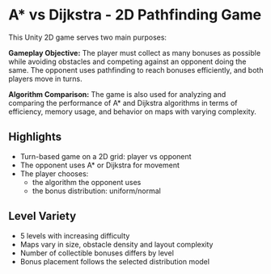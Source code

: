 # A* vs Dijkstra - 2D Pathfinding Game

This Unity 2D game serves two main purposes:

**Gameplay Objective:** The player must collect as many bonuses as possible while avoiding obstacles and competing against an opponent doing the same. The opponent uses pathfinding to reach bonuses efficiently, and both players move in turns.

**Algorithm Comparison:** The game is also used for analyzing and comparing the performance of A* and Dijkstra algorithms in terms of efficiency, memory usage, and behavior on maps with varying complexity.

## Highlights
- Turn-based game on a 2D grid: player vs opponent
- The opponent uses A* or Dijkstra for movement
- The player chooses:
  - the algorithm the opponent uses
  - the bonus distribution: uniform/normal

## Level Variety
- 5 levels with increasing difficulty
- Maps vary in size, obstacle density and layout complexity
- Number of collectible bonuses differs by level
- Bonus placement follows the selected distribution model
